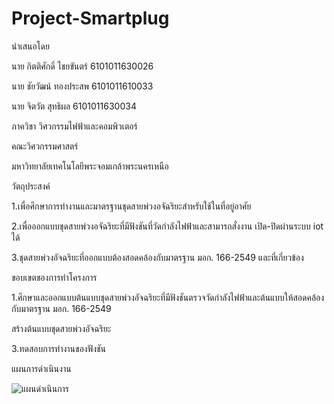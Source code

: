 # Project-Smartplug
นำเสนอโดย

นาย กิตติศักดิ์ ไชยขันตร์ 6101011630026

นาย ชัยวัฒน์ ทองประสพ 6101011610033

นาย จิตวัต สุทธิผล 6101011630034

ภาควิชา วิศวกรรมไฟฟ้าและคอมพิวเตอร์

คณะวิศวกรรมศาสตร์

มหาวิทยาลัยเทคโนโลยีพระจอมเกล้าพระนครเหนือ

วัตถุประสงค์

1.เพื่อศึกษาการทำงานและมาตรฐานชุดสายพ่วงอจัฉริยะสำหรับใช้ในที่อยู่อาศัย

2.เพื่อออกแบบชุดสายพ่วงอจัฉริยะที่มีฟังชันที่วัดกำลังไฟฟ้าและสามารถสั่งงาน เปิด-ปิดผ่านระบบ iot ได้

3.ชุดสายพ่วงอัจฉริยะที่ออกแบบต้องสอดคล้องกับมาตรฐาน มอก. 166-2549 และที่เกี่ยวข้อง

ขอบเขตของการทำโครงการ

1.ศึกษาและออกแบบต้นแบบชุดสายพ่วงอัจฉริยะที่มีฟังชันตรวจวัดกำลังไฟฟ้าและต้นแบบให้สอดคล้องกับมาตรฐาน มอก. 166-2549

สร้างต้นแบบชุดสายพ่วงอัจฉริยะ

3.ทดสอบการทำงานของฟังชัน

แผนการดำเนินงาน

![แผนดำเนินการ](https://user-images.githubusercontent.com/93068894/201276363-95457906-a40c-4a03-baa3-13b84ef5e8b5.jpg)
